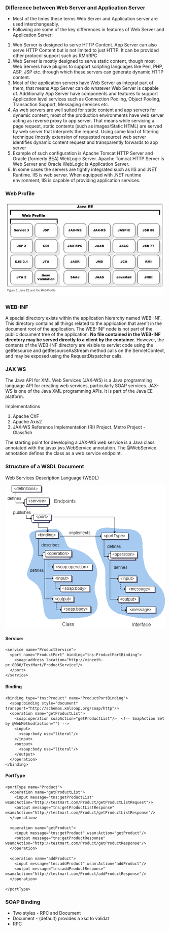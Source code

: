 
### Difference between Web Server and Application Server

- Most of the times these terms Web Server and Application server are used interchangeably.
- Following are some of the key differences in features of Web Server and Application Server:
1. Web Server is designed to serve HTTP Content. App Server can also serve HTTP Content but is not limited to just HTTP. It can be provided other protocol support such as RMI/RPC
2. Web Server is mostly designed to serve static content, though most Web Servers have plugins to support scripting languages like Perl, PHP, ASP, JSP etc. through which these servers can generate dynamic HTTP content.
3. Most of the application servers have Web Server as integral part of them, that means App Server can do whatever Web Server is capable of. Additionally App Server have components and features to support Application level services such as Connection Pooling, Object Pooling, Transaction Support, Messaging services etc.
4. As web servers are well suited for static content and app servers for dynamic content, most of the production environments have web server acting as reverse proxy to app server. That means while servicing a page request, static contents (such as images/Static HTML) are served by web server that interprets the request. Using some kind of filtering technique (mostly extension of requested resource) web server identifies dynamic content request and transparently forwards to app server
5. Example of such configuration is Apache Tomcat HTTP Server and Oracle (formerly BEA) WebLogic Server. Apache Tomcat HTTP Server is Web Server and Oracle WebLogic is Application Server.
6. In some cases the servers are tightly integrated such as IIS and .NET Runtime. IIS is web server. When equipped with .NET runtime environment, IIS is capable of providing application services.



### Web Profile
![Image](https://github.com/avineeth/gyan/blob/master/img/webprofile.jpg?raw=true)

### WEB-INF
A special directory exists within the application hierarchy named  WEB-INF. This directory contains all things related to the application that aren’t in the document root of the application. The  WEB-INF node is not part of the public document tree of the application. **No file contained in the WEB-INF directory may be served directly to a client by the container**. However, the contents of the  WEB-INF directory are visible to servlet code using the getResource and getResourceAsStream method calls on the ServletContext, and may be exposed using the RequestDispatcher calls.


### JAX WS
The Java API for XML Web Services (JAX-WS) is a Java programming language API for creating web services, particularly SOAP services. JAX-WS is one of the Java XML programming APIs. It is part of the Java EE platform.

Implementations
1. Apache CXF
2. Apache Axis2
3. JAX-WS Reference Implementation (RI) Project. Metro Project - Glassfish

The starting point for developing a JAX-WS web service is a Java class annotated with the javax.jws.WebService annotation. The @WebService annotation defines the class as a web service endpoint.



### Structure of a WSDL Document

Web Services Description Language (WSDL)

![Image](https://github.com/avineeth/gyan/blob/master/img/wsdl.gif?raw=true)


#### Service:

```
<service name="ProductService">
  <port name="ProductPort" binding="tns:ProductPortBinding">
    <soap:address location="http://vineeth-pc:8080/TestMart/ProductService"/>
  </port>
</service>
```


#### Binding
```
<binding type="tns:Product" name="ProductPortBinding">
  <soap:binding style="document" transport="http://schemas.xmlsoap.org/soap/http"/>
  <operation name="getProductList">
    <soap:operation soapAction="getProductList"/>  <!-- SoapAction Set by @WebMethod(action="") -->
    <input>
      <soap:body use="literal"/>
    </input>
    <output>
      <soap:body use="literal"/>
    </output>
  </operation>
</binding>
```

#### PortType
```
<portType name="Product">
  <operation name="getProductList">
    <input message="tns:getProductList" wsam:Action="http://testmart.com/Product/getProductListRequest"/>
    <output message="tns:getProductListResponse" wsam:Action="http://testmart.com/Product/getProductListResponse"/>
  </operation>
  
  <operation name="getProduct">
    <input message="tns:getProduct" wsam:Action="getProduct"/>
    <output message="tns:getProductResponse" wsam:Action="http://testmart.com/Product/getProductResponse"/>
  </operation>
  
  <operation name="addProduct">
    <input message="tns:addProduct" wsam:Action="addProduct"/>
    <output message="tns:addProductResponse" wsam:Action="http://testmart.com/Product/addProductResponse"/>
  </operation>

</portType>
```

### SOAP Binding

- Two styles - RPC and Document
- Document - (default) provides a xsd to validat
- RPC
